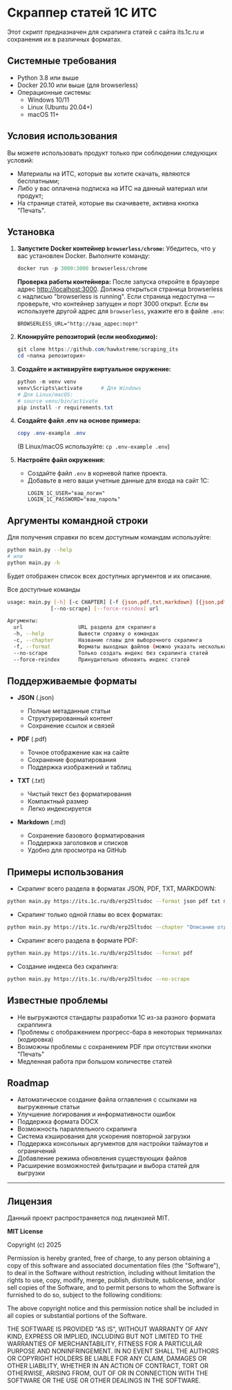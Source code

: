 # Скраппер статей 1С ИТС

Этот скрипт предназначен для скрапинга статей с сайта its.1c.ru и сохранения их в различных форматах.

## Системные требования

* Python 3.8 или выше
* Docker 20.10 или выше (для browserless)
* Операционные системы:
  * Windows 10/11
  * Linux (Ubuntu 20.04+)
  * macOS 11+

## Условия использования

Вы можете использовать продукт только при соблюдении следующих условий:

* Материалы на ИТС, которые вы хотите скачать, являются бесплатными;
* Либо у вас оплачена подписка на ИТС на данный материал или продукт;
* На странице статей, которые вы скачиваете, активна кнопка "Печать".

## Установка

1. **Запустите Docker контейнер `browserless/chrome`:**
   Убедитесь, что у вас установлен Docker. Выполните команду:
   ```powershell
   docker run -p 3000:3000 browserless/chrome
   ```
   **Проверка работы контейнера:**
   После запуска откройте в браузере адрес [http://localhost:3000](http://localhost:3000). Должна открыться страница browserless с надписью "browserless is running". Если страница недоступна — проверьте, что контейнер запущен и порт 3000 открыт.
   Если вы используете другой адрес для `browserless`, укажите его в файле `.env`:
   ```
   BROWSERLESS_URL="http://ваш_адрес:порт"
   ```

2. **Клонируйте репозиторий (если необходимо):**
   ```powershell
   git clone https://github.com/hawkxtreme/scraping_its
   cd <папка репозитория>
   ```

3. **Создайте и активируйте виртуальное окружение:**
   ```powershell
   python -m venv venv
   venv\Scripts\activate      # Для Windows
   # Для Linux/macOS:
   # source venv/bin/activate
   pip install -r requirements.txt
   ```

6. **Создайте файл .env на основе примера:**
   ```powershell
   copy .env-example .env
   ```
   (В Linux/macOS используйте: `cp .env-example .env`)

5. **Настройте файл окружения:**
   *   Создайте файл `.env` в корневой папке проекта.
   *   Добавьте в него ваши учетные данные для входа на сайт 1С:
       ```
       LOGIN_1C_USER="ваш_логин"
       LOGIN_1C_PASSWORD="ваш_пароль"
       ```


## Аргументы командной строки

Для получения справки по всем доступным командам используйте:

```bash
python main.py --help
# или
python main.py -h
```

Будет отображен список всех доступных аргументов и их описание.

Все доступные команды

```bash
usage: main.py [-h] [-c CHAPTER] [-f {json,pdf,txt,markdown} [{json,pdf,txt,markdown} ...]] 
              [--no-scrape] [--force-reindex] url

Аргументы:
  url                  URL раздела для скрапинга
  -h, --help           Вывести справку о командах
  -c, --chapter        Название главы для выборочного скрапинга
  -f, --format         Форматы выходных файлов (можно указать несколько)
  --no-scrape          Только создать индекс без скрапинга статей
  --force-reindex      Принудительно обновить индекс статей
```

## Поддерживаемые форматы

* **JSON** (.json)
  * Полные метаданные статьи
  * Структурированный контент
  * Сохранение ссылок и связей

* **PDF** (.pdf)
  * Точное отображение как на сайте
  * Сохранение форматирования
  * Поддержка изображений и таблиц

* **TXT** (.txt)
  * Чистый текст без форматирования
  * Компактный размер
  * Легко индексируется

* **Markdown** (.md)
  * Сохранение базового форматирования
  * Поддержка заголовков и списков
  * Удобно для просмотра на GitHub

## Примеры использования

* Скрапинг всего раздела в форматах JSON, PDF, TXT, MARKDOWN:
```bash
python main.py https://its.1c.ru/db/erp25ltsdoc --format json pdf txt markdown
```

* Скрапинг только одной главы во всех форматах:
```bash
python main.py https://its.1c.ru/db/erp25ltsdoc --chapter "Описание отдельных учетных задач"
```

* Скрапинг всего раздела в формате PDF:
```bash
python main.py https://its.1c.ru/db/erp25ltsdoc --format pdf
```

* Создание индекса без скрапинга:
```bash
python main.py https://its.1c.ru/db/erp25ltsdoc --no-scrape
```



## Известные проблемы

* Не выгружаются стандарты разработки 1С из-за разного формата скраппинга
* Проблемы с отображением прогресс-бара в некоторых терминалах (кодировка)
* Возможны проблемы с сохранением PDF при отсутствии кнопки "Печать"
* Медленная работа при большом количестве статей

## Roadmap

* Автоматическое создание файла оглавления с ссылками на выгруженные статьи
* Улучшение логирования и информативности ошибок
* Поддержка формата DOCX
* Возможность параллельного скрапинга
* Система кэширования для ускорения повторной загрузки
* Поддержка консольных аргументов для настройки таймаутов и ограничений
* Добавление режима обновления существующих файлов
* Расширение возможностей фильтрации и выбора статей для выгрузки


---

## Лицензия

Данный проект распространяется под лицензией MIT.

**MIT License**

Copyright (c) 2025

Permission is hereby granted, free of charge, to any person obtaining a copy
of this software and associated documentation files (the "Software"), to deal
in the Software without restriction, including without limitation the rights
to use, copy, modify, merge, publish, distribute, sublicense, and/or sell
copies of the Software, and to permit persons to whom the Software is
furnished to do so, subject to the following conditions:

The above copyright notice and this permission notice shall be included in all
copies or substantial portions of the Software.

THE SOFTWARE IS PROVIDED "AS IS", WITHOUT WARRANTY OF ANY KIND, EXPRESS OR
IMPLIED, INCLUDING BUT NOT LIMITED TO THE WARRANTIES OF MERCHANTABILITY,
FITNESS FOR A PARTICULAR PURPOSE AND NONINFRINGEMENT. IN NO EVENT SHALL THE
AUTHORS OR COPYRIGHT HOLDERS BE LIABLE FOR ANY CLAIM, DAMAGES OR OTHER
LIABILITY, WHETHER IN AN ACTION OF CONTRACT, TORT OR OTHERWISE, ARISING FROM,
OUT OF OR IN CONNECTION WITH THE SOFTWARE OR THE USE OR OTHER DEALINGS IN THE
SOFTWARE.
